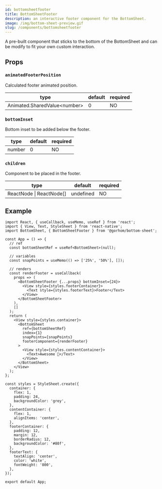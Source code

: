 ```yaml
---
id: bottomsheetfooter
title: BottomSheetFooter
description: an interactive footer component for the BottomSheet.
image: /img/bottom-sheet-preview.gif
slug: /components/bottomsheetfooter
---
```


A pre-built component that sticks to the bottom of the BottomSheet and can be modify to fit your own custom interaction.

## Props

### `animatedFooterPosition`

Calculated footer animated position.

| type                          | default | required |
| ----------------------------- | ------- | -------- |
| Animated.SharedValue<number\> | 0       | NO       |

### `bottomInset`

Bottom inset to be added below the footer.

| type   | default | required |
| ------ | ------- | -------- |
| number | 0       | NO       |

### `children`

Component to be placed in the footer.

| type                     | default   | required |
| ------------------------ | --------- | -------- |
| ReactNode \| ReactNode[] | undefined | NO       |

## Example

```tsx
import React, { useCallback, useMemo, useRef } from 'react';
import { View, Text, StyleSheet } from 'react-native';
import BottomSheet, { BottomSheetFooter } from '@gorhom/bottom-sheet';

const App = () => {
  // ref
  const bottomSheetRef = useRef<BottomSheet>(null);

  // variables
  const snapPoints = useMemo(() => ['25%', '50%'], []);

  // renders
  const renderFooter = useCallback(
    props => (
      <BottomSheetFooter {...props} bottomInset={24}>
        <View style={styles.footerContainer}>
          <Text style={styles.footerText}>Footer</Text>
        </View>
      </BottomSheetFooter>
    ),
    []
  );
  return (
    <View style={styles.container}>
      <BottomSheet
        ref={bottomSheetRef}
        index={1}
        snapPoints={snapPoints}
        footerComponent={renderFooter}
      >
        <View style={styles.contentContainer}>
          <Text>Awesome 🎉</Text>
        </View>
      </BottomSheet>
    </View>
  );
};

const styles = StyleSheet.create({
  container: {
    flex: 1,
    padding: 24,
    backgroundColor: 'grey',
  },
  contentContainer: {
    flex: 1,
    alignItems: 'center',
  },
  footerContainer: {
    padding: 12,
    margin: 12,
    borderRadius: 12,
    backgroundColor: '#80f',
  },
  footerText: {
    textAlign: 'center',
    color: 'white',
    fontWeight: '800',
  },
});

export default App;
```
